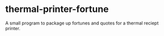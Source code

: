 # thermal-printer-fortune
A small program to package up fortunes and quotes for a thermal reciept printer.

